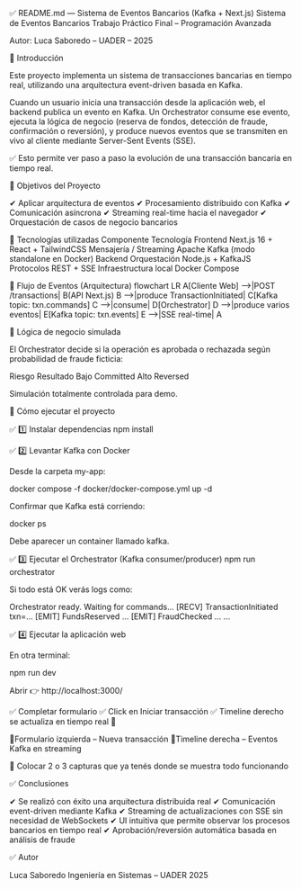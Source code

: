 ✅ README.md — Sistema de Eventos Bancarios (Kafka + Next.js)
Sistema de Eventos Bancarios
Trabajo Práctico Final – Programación Avanzada

Autor: Luca Saboredo – UADER – 2025

📌 Introducción

Este proyecto implementa un sistema de transacciones bancarias en tiempo real, utilizando una arquitectura event-driven basada en Kafka.

Cuando un usuario inicia una transacción desde la aplicación web, el backend publica un evento en Kafka.
Un Orchestrator consume ese evento, ejecuta la lógica de negocio (reserva de fondos, detección de fraude, confirmación o reversión), y produce nuevos eventos que se transmiten en vivo al cliente mediante Server-Sent Events (SSE).

✅ Esto permite ver paso a paso la evolución de una transacción bancaria en tiempo real.

🎯 Objetivos del Proyecto

✔ Aplicar arquitectura de eventos
✔ Procesamiento distribuido con Kafka
✔ Comunicación asíncrona
✔ Streaming real-time hacia el navegador
✔ Orquestación de casos de negocio bancarios

🧩 Tecnologías utilizadas
Componente	Tecnología
Frontend	Next.js 16 + React + TailwindCSS
Mensajería / Streaming	Apache Kafka (modo standalone en Docker)
Backend Orquestación	Node.js + KafkaJS
Protocolos	REST + SSE
Infraestructura local	Docker Compose

🔄 Flujo de Eventos (Arquitectura)
flowchart LR
    A[Cliente Web] -->|POST /transactions| B(API Next.js)
    B -->|produce TransactionInitiated| C[Kafka topic: txn.commands]
    C -->|consume| D[Orchestrator]
    D -->|produce varios eventos| E[Kafka topic: txn.events]
    E -->|SSE real-time| A


🧪 Lógica de negocio simulada

El Orchestrator decide si la operación es aprobada o rechazada según probabilidad de fraude ficticia:

Riesgo	Resultado
Bajo	Committed
Alto	Reversed

Simulación totalmente controlada para demo.

🚀 Cómo ejecutar el proyecto

✅ 1️⃣ Instalar dependencias
npm install

✅ 2️⃣ Levantar Kafka con Docker

Desde la carpeta my-app:

docker compose -f docker/docker-compose.yml up -d

Confirmar que Kafka está corriendo:

docker ps

Debe aparecer un container llamado kafka.

✅ 3️⃣ Ejecutar el Orchestrator (Kafka consumer/producer)
npm run orchestrator

Si todo está OK verás logs como:

Orchestrator ready. Waiting for commands…
[RECV] TransactionInitiated txn=...
[EMIT] FundsReserved …
[EMIT] FraudChecked …
...

✅ 4️⃣ Ejecutar la aplicación web

En otra terminal:

npm run dev

Abrir 👉 http://localhost:3000/

✅ Completar formulario
✅ Click en Iniciar transacción
✅ Timeline derecho se actualiza en tiempo real 🎯

📍Formulario izquierda – Nueva transacción
📍Timeline derecha – Eventos Kafka en streaming

📌 Colocar 2 o 3 capturas que ya tenés donde se muestra todo funcionando

✅ Conclusiones

✔ Se realizó con éxito una arquitectura distribuida real
✔ Comunicación event-driven mediante Kafka
✔ Streaming de actualizaciones con SSE sin necesidad de WebSockets
✔ UI intuitiva que permite observar los procesos bancarios en tiempo real
✔ Aprobación/reversión automática basada en análisis de fraude

✅ Autor

Luca Saboredo
Ingeniería en Sistemas – UADER
2025
